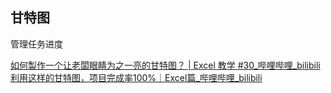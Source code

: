## 甘特图

管理任务进度

[如何製作一个让老闆眼睛为之一亮的甘特图？ | Excel 教学 #30_哔哩哔哩_bilibili](https://www.bilibili.com/video/BV1wJ41137Gb?spm_id_from=333.1007.top_right_bar_window_history.content.click)
[利用这样的甘特图，项目完成率100%｜Excel篇_哔哩哔哩_bilibili](https://www.bilibili.com/video/BV1rm4y1D7Bc?spm_id_from=333.788.top_right_bar_window_history.content.click)